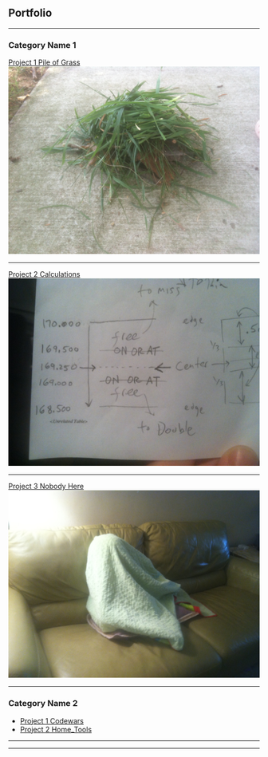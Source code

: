 ## Portfolio

---

### Category Name 1 

[Project 1 Pile of Grass](/sample_page)
<img src="images/grass pile.JPG?raw=true"/>

---
[Project 2 Calculations](/pdf/sample_presentation.pdf)
<img src="images/IMG_6140.JPG?raw=true"/>

---
[Project 3 Nobody Here](http://example.com/)
<img src="images/IMG_6139.JPG?raw=true"/>

---

### Category Name 2

- [Project 1 Codewars](http://example.com/)
- [Project 2 Home_Tools](http://example.com/)

---




---

